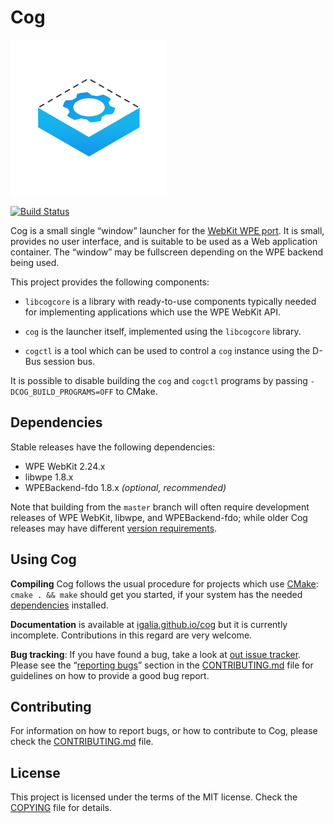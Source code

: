 Cog
===

![Cog (boat)](data/cog.png)

[![Build Status](https://travis-ci.com/Igalia/cog.svg?branch=master)](https://travis-ci.com/Igalia/cog)

Cog is a small single “window” launcher for the [WebKit WPE
port](https://trac.webkit.org/wiki/WPE). It is small, provides no user
interface, and is suitable to be used as a Web application container. The
“window” may be fullscreen depending on the WPE backend being used.

This project provides the following components:

- `libcogcore` is a library with ready-to-use components typically needed
  for implementing applications which use the WPE WebKit API.

- `cog` is the launcher itself, implemented using the `libcogcore`
  library.

- `cogctl` is a tool which can be used to control a `cog` instance
  using the D-Bus session bus.

It is possible to disable building the `cog` and `cogctl` programs by passing
`-DCOG_BUILD_PROGRAMS=OFF` to CMake.


Dependencies
------------

Stable releases have the following dependencies:

- WPE WebKit 2.24.x
- libwpe 1.8.x
- WPEBackend-fdo 1.8.x *(optional, recommended)*

Note that building from the `master` branch will often require development
releases of WPE WebKit, libwpe, and WPEBackend-fdo; while older Cog releases
may have different [version
requirements](https://wpewebkit.org/release/schedule/#compatible-components).


Using Cog
---------

**Compiling** Cog follows the usual procedure for projects which use
[CMake](http://cmake.org): `cmake . && make` should get you started, if your
system has the needed [dependencies](#dependencies) installed.

**Documentation** is available at
[igalia.github.io/cog](https://igalia.github.io/cog/) but it is currently
incomplete. Contributions in this regard are very welcome.

**Bug tracking**: If you have found a bug, take a look at [out issue
tracker](https://github.com/Igalia/cog/issues). Please see the “[reporting
bugs](CONTRIBUTING.md#reporting-bugs)” section in the
[CONTRIBUTING.md](CONTRIBUTING.md) file for guidelines on how to provide a
good bug report.


Contributing
------------

For information on how to report bugs, or how to contribute to Cog, please
check the [CONTRIBUTING.md](CONTRIBUTING.md) file.


License
-------

This project is licensed under the terms of the MIT license. Check the
[COPYING](COPYING) file for details.

